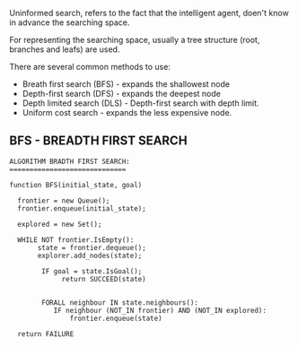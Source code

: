 

Uninformed search, refers to the fact that the intelligent agent, doen't know in advance the searching space. 

For representing the searching space, usually a tree structure (root, branches and leafs) are used.

There are several common methods to use:

- Breath first search (BFS) - expands the shallowest node
- Depth-first search (DFS) - expands the deepest node
- Depth limited search (DLS) - Depth-first search with depth limit. 
- Uniform cost search - expands the less expensive node.

## BFS - BREADTH FIRST SEARCH

```
ALGORITHM BRADTH FIRST SEARCH:
=============================

function BFS(initial_state, goal)

  frontier = new Queue();
  frontier.enqueue(initial_state);
  
  explored = new Set();
  
  WHILE NOT frontier.IsEmpty():
       state = frontier.dequeue();
       explorer.add_nodes(state);
       
        IF goal = state.IsGoal();
             return SUCCEED(state)
             
        
        FORALL neighbour IN state.neighbours():
           IF neighbour (NOT_IN frontier) AND (NOT_IN explored):
               frontier.enqueue(state)

  return FAILURE
```

